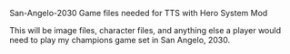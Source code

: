 San-Angelo-2030
Game files needed for TTS with Hero System Mod

This will be image files, character files, and anything else a player would need to play my champions game set in San Angelo, 2030.
